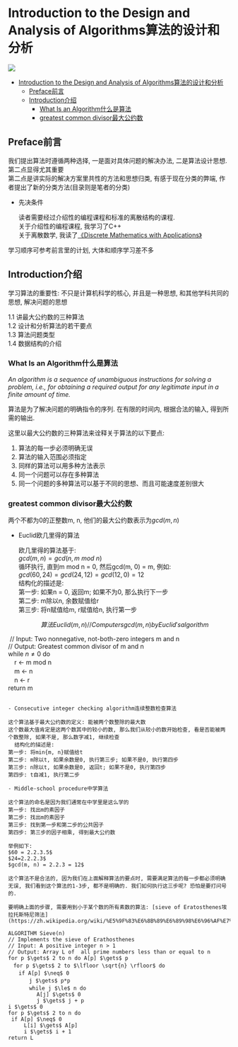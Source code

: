 # Introduction to the Design and Analysis of Algorithms算法的设计和分析

![](https://img1.doubanio.com/view/subject/l/public/s6944177.jpg)

<!-- TOC -->

- [Introduction to the Design and Analysis of Algorithms算法的设计和分析](#introduction-to-the-design-and-analysis-of-algorithms%E7%AE%97%E6%B3%95%E7%9A%84%E8%AE%BE%E8%AE%A1%E5%92%8C%E5%88%86%E6%9E%90)
  - [Preface前言](#preface%E5%89%8D%E8%A8%80)
  - [Introduction介绍](#introduction%E4%BB%8B%E7%BB%8D)
    - [What Is an Algorithm什么是算法](#what-is-an-algorithm%E4%BB%80%E4%B9%88%E6%98%AF%E7%AE%97%E6%B3%95)
    - [greatest common divisor最大公约数](#greatest-common-divisor%E6%9C%80%E5%A4%A7%E5%85%AC%E7%BA%A6%E6%95%B0)

<!-- /TOC -->

## Preface前言

我们提出算法时遵循两种选择, 一是面对具体问题的解决办法, 二是算法设计思想.  
第二点显得尤其重要  
第二点是讲实际的解决方案里共性的方法和思想归类, 有感于现在分类的弊端, 作者提出了新的分类方法(目录则是笔者的分类)

- 先决条件

  读者需要经过介绍性的编程课程和标准的离散结构的课程.   
  关于介绍性的编程课程, 我学习了C++  
  关于离散数学, 我读了[《Discrete Mathematics with Applications》](https://book.douban.com/subject/5495234/)

学习顺序可参考前言里的计划, 大体和顺序学习差不多

## Introduction介绍

学习算法的重要性: 不只是计算机科学的核心, 并且是一种思想, 和其他学科共同的思想, 解决问题的思想

1.1 讲最大公约数的三种算法  
1.2 设计和分析算法的若干要点  
1.3 算法问题类型  
1.4 数据结构的介绍  

### What Is an Algorithm什么是算法

*An algorithm is a sequence of unambiguous instructions for solving a problem, i.e., for obtaining a required output for any legitimate input in a finite amount of time.*

算法是为了解决问题的明确指令的序列. 在有限的时间内, 根据合法的输入, 得到所需的输出.

这里以最大公约数的三种算法来诠释关于算法的以下要点:

1. 算法的每一步必须明确无误
2. 算法的输入范围必须指定
3. 同样的算法可以用多种方法表示
4. 同一个问题可以存在多种算法
5. 同一个问题的多种算法可以基于不同的思想、而且可能速度差别很大

### greatest common divisor最大公约数

两个不都为0的正整数m, n, 他们的最大公约数表示为$gcd(m, n)$

- Euclid欧几里得的算法  

  欧几里得的算法基于:  
  $gcd(m, n) = gcd(n, m\ mod\ n)$  
  循环执行, 直到m mod n = 0, 然后gcd(m, 0) = m, 例如:  
  $gcd(60, 24) = gcd(24, 12) = gcd(12, 0) = 12$  
  结构化的描述是:  
  第一步: 如果n = 0, 返回m; 如果不为0, 那么执行下一步  
  第二步:  m除以n, 余数赋值给r  
  第三步: 将n赋值给m, r赋值给n, 执行第一步  
  
  ```math
  算法 Euclid(m, n)  
  // Computers gcd(m, n) by Euclid's algorithm  
​	 // Input: Two nonnegative, not-both-zero integers m and n  
​	 // Output: Greatest common divisor of m and n  
​	 while $n \neq 0$ do  
​	 　r $\gets$ m mod n  
​	 　m $\gets$ n  
​	 　n $\gets$ r  
  return m  
  ```

- Consecutive integer checking algorithm连续整数检查算法  

  这个算法基于最大公约数的定义: 能被两个数整除的最大数  
  这个数最大值肯定是这两个数其中的较小的数, 那么我们从较小的数开始检查, 看是否能被两个数整除, 如果不是, 那么数字减1, 继续检查  
​  结构化的描述是:
  第一步: 将min{m, n}赋值给t  
  第二步: m除以t, 如果余数是0, 执行第三步; 如果不是0, 执行第四步  
  第三步: n除以t, 如果余数是0, 返回t; 如果不是0, 执行第四步  
  第四步: t自减1, 执行第二步  

- Middle-school procedure中学算法

  这个算法的命名是因为我们通常在中学里是这么学的  
  第一步: 找出m的素因子  
  第二步: 找出m的素因子  
  第三步: 找到第一步和第二步的公共因子  
  第四步: 第三步的因子相乘, 得到最大公约数  

  举例如下:  
  $60 = 2.2.3.5$  
  $24=2.2.2.3$  
  $gcd(m, n) = 2.2.3 = 12$  

  这个算法不是合法的, 因为我们在上面解释算法的要点时, 需要满足算法的每一步都必须明确无误, 我们看到这个算法的1-3步, 都不是明确的. 我们如何执行这三步呢? 恐怕是要打问号的.

  要明确上面的步骤, 需要用到小于某个数的所有素数的算法: [sieve of Eratosthenes埃拉托斯特尼筛法](https://zh.wikipedia.org/wiki/%E5%9F%83%E6%8B%89%E6%89%98%E6%96%AF%E7%89%B9%E5%B0%BC%E7%AD%9B%E6%B3%95)

  ALGORITHM Sieve(n)
  // Implements the sieve of Erathosthenes  
  // Input: A positive integer n > 1  
  // Output: Array L of  all prime numbers less than or equal to n  
  for p $\gets$ 2 to n do A[p] $\gets$ p  
  　for p $\gets$ 2 to $\lfloor \sqrt{n} \rfloor$ do  
  　　if A[p] $\neq$ 0  
　　　　j $\gets$ p*p  
  ​		　while j $\le$ n do  
  ​			A[j] $\gets$ 0  
  ​			j $\gets$ j + p  
  i $\gets$ 0  
  for p $\gets$ 2 to n do  
  ​	if A[p] $\neq$ 0  
  ​		L[i] $\gets$ A[p]  
  ​		i $\gets$ i + 1    
  return L